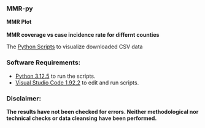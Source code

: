 ### MMR-py 
**MMR Plot** 
<br>
<br>**MMR coverage vs case incidence rate for differnt counties**
 
The [Python Scripts](https://github.com/gitfrid/CzechFOI-SIM/tree/main/Py%20Scripts) to visualize downloaded CSV data


### Software Requirements:
- [Python 3.12.5](https://www.python.org/downloads/) to run the scripts.
- [Visual Studio Code 1.92.2](https://code.visualstudio.com/download) to edit and run scripts.

### Disclaimer:
**The results have not been checked for errors. Neither methodological nor technical checks or data cleansing have been performed.**
